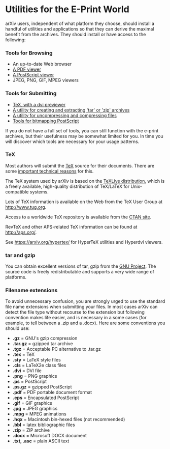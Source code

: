 Utilities for the E-Print World
===============================

arXiv users, independent of what platform they choose, should install a
handful of utilities and applications so that they can derive the
maximal benefit from the archives. They should install or have access to
the following:

### Tools for Browsing

-   An up-to-date Web browser
-   [A PDF viewer](/help/config_browser.md#pdf)
-   [A PostScript viewer](/help/config_browser.md#ps)
-   JPEG, PNG, GIF, MPEG viewers

### Tools for Submitting

-   [TeX, with a dvi previewer](#tex)
-   [A utility for creating and extracting 'tar' or 'zip'
    archives](#taretc)
-   [A utility for uncompressing and compressing files](#taretc)
-   [Tools for bitmapping PostScript](/help/bitmap/index.md)

If you do not have a full set of tools, you can still function with the
e-print archives, but their usefulness may be somewhat limited for you.
In time you will discover which tools are necessary for your usage
patterns.

<span id="tex"></span>
### TeX

Most authors will submit the [TeX](/help/tex.md) source for their documents.
There are some [important technical reasons](/help/faq/whytex.md) for this.

The TeX system used by arXiv is based on the [TeXLive
distribution](http://www.tug.org/texlive/), which is a freely available,
high-quality distribution of TeX/LaTeX for Unix-compatible systems.

Lots of TeX information is available on the Web from the TeX User Group
at <http://www.tug.org>.

Access to a worldwide TeX repository is available from the [CTAN
site](http://ctan.org).

RevTeX and other APS-related TeX information can be found at
<http://aps.org/>.

See <https://arxiv.org/hypertex/> for HyperTeX utilities and Hyperdvi
viewers.

<span id="taretc"></span>
### tar and gzip

You can obtain excellent versions of tar, gzip from the [GNU
Project](http://www.gnu.org/). The source code is freely redistributable
and supports a very wide range of platforms.

<span id="extensions"></span>
### Filename extensions

To avoid unnecessary confusion, you are strongly urged to use the
standard file name extensions when submitting your files. In most cases
arXiv can detect the file type without recourse to the extension but
following convention makes life easier, and is necessary in a some cases
(for example, to tell between a .zip and a .docx). Here are some
conventions you should use:

-   **.gz** = GNU's gzip compression
-   **.tar.gz** = gzipped tar archive
-   **.tgz** = Acceptable PC alternative to .tar.gz
-   **.tex** = TeX
-   **.sty** = LaTeX style files
-   **.cls** = LaTeX2e class files
-   **.dvi** = DVI file
-   **.png** = PNG graphics
-   **.ps** = PostScript
-   **.ps.gz** = gzipped PostScript
-   **.pdf** = PDF portable document format
-   **.eps** = Encapsulated PostScript
-   **.gif** = GIF graphics
-   **.jpg** = JPEG graphics
-   **.mpg** = MPEG animations
-   **.hqx** = Macintosh bin-hexed files (not recommended)
-   **.bbl** = latex bibliographic files
-   **.zip** = ZIP archive
-   **.docx** = Microsoft DOCX document
-   **.txt, .asc** = plain ASCII text
